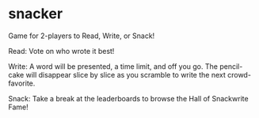 snacker
=======

Game for 2-players to Read, Write, or Snack!

Read:
Vote on who wrote it best!

Write:
A word will be presented, a time limit, and off you go. The pencil-cake will disappear slice by slice
as you scramble to write the next crowd-favorite.

Snack:
Take a break at the leaderboards to browse the Hall of Snackwrite Fame!


